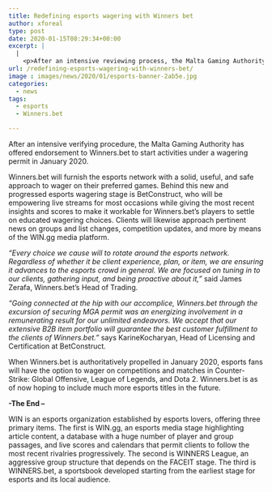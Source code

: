 ```yaml
---
title: Redefining esports wagering with Winners bet
author: xforeal 
type: post
date: 2020-01-15T08:29:34+00:00
excerpt: |
  |
    <p>After an intensive reviewing process, the Malta Gaming Authority has offered endorsement to Winners</p>
url: /redefining-esports-wagering-with-winners-bet/
image : images/news/2020/01/esports-banner-2ab5e.jpg
categories:
  - news
tags:
  - esports
  - Winners.bet

---
```

After an intensive verifying procedure, the Malta Gaming Authority has offered endorsement to Winners.bet to start activities under a wagering permit in January 2020.

Winners.bet will furnish the esports network with a solid, useful, and safe approach to wager on their preferred games. Behind this new and progressed esports wagering stage is BetConstruct, who will be empowering live streams for most occasions while giving the most recent insights and scores to make it workable for Winners.bet’s players to settle on educated wagering choices. Clients will likewise approach pertinent news on groups and list changes, competition updates, and more by means of the WIN.gg media platform.

_“Every choice we cause will to rotate around the esports network. Regardless of whether it be client experience, plan, or item, we are ensuring it advances to the esports crowd in general. We are focused on tuning in to our clients, gathering input, and being proactive about it,”_ said James Zerafa, Winners.bet’s Head of Trading.

_“Going connected at the hip with our accomplice, Winners.bet through the excursion of securing MGA permit was an energizing involvement in a remunerating result for our unlimited endeavors. We accept that our extensive B2B item portfolio will guarantee the best customer fulfillment to the clients of Winners.bet.”_ says KarineKocharyan, Head of Licensing and Certification at BetConstruct.

When Winners.bet is authoritatively propelled in January 2020, esports fans will have the option to wager on competitions and matches in Counter-Strike: Global Offensive, League of Legends, and Dota 2. Winners.bet is as of now hoping to include much more esports titles in the future.

**-The End –** 

WIN is an esports organization established by esports lovers, offering three primary items. The first is WIN.gg, an esports media stage highlighting article content, a database with a huge number of player and group passages, and live scores and calendars that permit clients to follow the most recent rivalries progressively. The second is WINNERS League, an aggressive group structure that depends on the FACEIT stage. The third is WINNERS.bet, a sportsbook developed starting from the earliest stage for esports and its local audience.